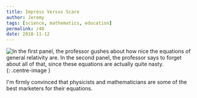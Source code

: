 ```yaml
---
title: Impress Versus Scare
author: Jeremy
tags: [science, mathematics, education]
permalink: /40
date: 2018-11-12
---
```


![In the first panel, the professor gushes about how nice the equations of general relativity are. In the second panel, the professor says to forget about all of that, since these equations are actually quite nasty.](https://res.cloudinary.com/dh3hm8pb7/image/upload/c_scale,q_auto:best/v1535842782/Handwaving/Published/ImpressVersusScare.png){: .centre-image }

I'm firmly convinced that physicists and mathematicians are some of the best marketers for their equations.
